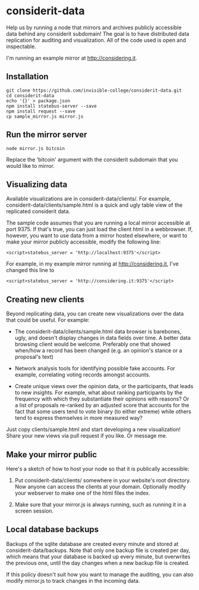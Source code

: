 # considerit-data

Help us by running a node that mirrors and archives publicly accessible data behind any considerit subdomain! The goal is to have distributed data replication for auditing and visualization. All of the code used is open and inspectable.

I'm running an example mirror at http://considering.it. 

## Installation

```
git clone https://github.com/invisible-college/considerit-data.git
cd considerit-data
echo '{}' > package.json
npm install statebus-server --save
npm install request --save
cp sample_mirror.js mirror.js
```

## Run the mirror server

```
node mirror.js bitcoin
```

Replace the 'bitcoin' argument with the considerit subdomain that you would like to mirror. 

## Visualizing data

Available visualizations are in considerit-data/clients/. For example, considerit-data/clients/sample.html is a quick and ugly table view of the replicated considerit data. 

The sample code assumes that you are running a local mirror accessible at port 9375. If that's true, you can just load the client html in a webbrowser. If, however, you want to use data from a mirror hosted elsewhere, or want to make your mirror publicly accessible, modify the following line: 

```
<script>statebus_server = 'http://localhost:9375'</script>
```

For example, in my example mirror running at http://considering.it, I've changed this line to 

```
<script>statebus_server = 'http://considering.it:9375'</script>
```

## Creating new clients

Beyond replicating data, you can create new visualizations over the data that could be useful. For example:

* The considerit-data/clients/sample.html data browser is barebones, ugly, and doesn't display changes in data fields over time. A better data browsing client would be welcome. Preferably one that showed when/how a record has been changed (e.g. an opinion's stance or a proposal's text)

* Network analysis tools for identifying possible fake accounts. For example, correlating voting records amongst accounts.

* Create unique views over the opinion data, or the participants, that leads to new insights. For example, what about ranking participants by the frequency with which they substantiate their opinions with reasons? Or a list of proposals re-ranked by an adjusted score that accounts for the fact that some users tend to vote binary (to either extreme) while others tend to express themselves in more measured way?

Just copy clients/sample.html and start developing a new visualization! Share your new views via pull request if you like. Or message me.

## Make your mirror public

Here's a sketch of how to host your node so that it is publically accessible:

1. Put considerit-data/clients/ somewhere in your website's root directory. Now anyone can access the clients at your domain. Optionally modify your webserver to make one of the html files the index. 

1. Make sure that your mirror.js is always running, such as running it in a screen session.

## Local database backups

Backups of the sqlite database are created every minute and stored at considerit-data/backups. Note that only one backup file is created per day, which means that your database is backed up every minute, but overwrites the previous one, until the day changes when a new backup file is created. 

If this policy doesn't suit how you want to manage the auditing, you can also modify mirror.js to track changes in the incoming data. 
